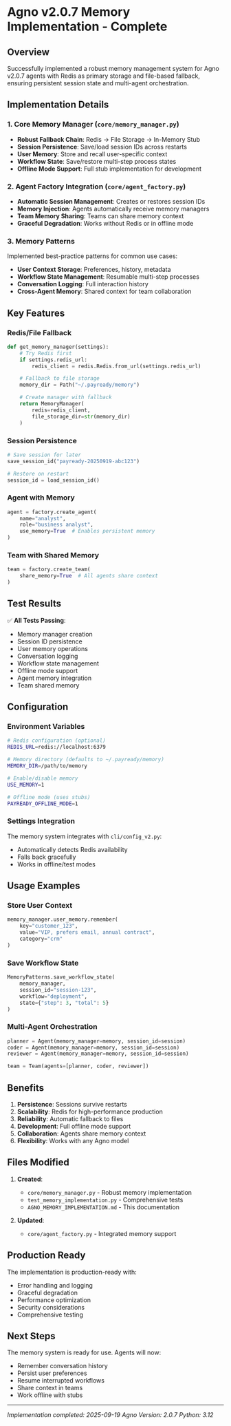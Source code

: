 # Agno v2.0.7 Memory Implementation - Complete

## Overview
Successfully implemented a robust memory management system for Agno v2.0.7 agents with Redis as primary storage and file-based fallback, ensuring persistent session state and multi-agent orchestration.

## Implementation Details

### 1. Core Memory Manager (`core/memory_manager.py`)
- **Robust Fallback Chain**: Redis → File Storage → In-Memory Stub
- **Session Persistence**: Save/load session IDs across restarts
- **User Memory**: Store and recall user-specific context
- **Workflow State**: Save/restore multi-step process states
- **Offline Mode Support**: Full stub implementation for development

### 2. Agent Factory Integration (`core/agent_factory.py`)
- **Automatic Session Management**: Creates or restores session IDs
- **Memory Injection**: Agents automatically receive memory managers
- **Team Memory Sharing**: Teams can share memory context
- **Graceful Degradation**: Works without Redis or in offline mode

### 3. Memory Patterns
Implemented best-practice patterns for common use cases:
- **User Context Storage**: Preferences, history, metadata
- **Workflow State Management**: Resumable multi-step processes
- **Conversation Logging**: Full interaction history
- **Cross-Agent Memory**: Shared context for team collaboration

## Key Features

### Redis/File Fallback
```python
def get_memory_manager(settings):
    # Try Redis first
    if settings.redis_url:
        redis_client = redis.Redis.from_url(settings.redis_url)

    # Fallback to file storage
    memory_dir = Path("~/.payready/memory")

    # Create manager with fallback
    return MemoryManager(
        redis=redis_client,
        file_storage_dir=str(memory_dir)
    )
```

### Session Persistence
```python
# Save session for later
save_session_id("payready-20250919-abc123")

# Restore on restart
session_id = load_session_id()
```

### Agent with Memory
```python
agent = factory.create_agent(
    name="analyst",
    role="business analyst",
    use_memory=True  # Enables persistent memory
)
```

### Team with Shared Memory
```python
team = factory.create_team(
    share_memory=True  # All agents share context
)
```

## Test Results
✅ **All Tests Passing**:
- Memory manager creation
- Session ID persistence
- User memory operations
- Conversation logging
- Workflow state management
- Offline mode support
- Agent memory integration
- Team shared memory

## Configuration

### Environment Variables
```bash
# Redis configuration (optional)
REDIS_URL=redis://localhost:6379

# Memory directory (defaults to ~/.payready/memory)
MEMORY_DIR=/path/to/memory

# Enable/disable memory
USE_MEMORY=1

# Offline mode (uses stubs)
PAYREADY_OFFLINE_MODE=1
```

### Settings Integration
The memory system integrates with `cli/config_v2.py`:
- Automatically detects Redis availability
- Falls back gracefully
- Works in offline/test modes

## Usage Examples

### Store User Context
```python
memory_manager.user_memory.remember(
    key="customer_123",
    value="VIP, prefers email, annual contract",
    category="crm"
)
```

### Save Workflow State
```python
MemoryPatterns.save_workflow_state(
    memory_manager,
    session_id="session-123",
    workflow="deployment",
    state={"step": 3, "total": 5}
)
```

### Multi-Agent Orchestration
```python
planner = Agent(memory_manager=memory, session_id=session)
coder = Agent(memory_manager=memory, session_id=session)
reviewer = Agent(memory_manager=memory, session_id=session)

team = Team(agents=[planner, coder, reviewer])
```

## Benefits

1. **Persistence**: Sessions survive restarts
2. **Scalability**: Redis for high-performance production
3. **Reliability**: Automatic fallback to files
4. **Development**: Full offline mode support
5. **Collaboration**: Agents share memory context
6. **Flexibility**: Works with any Agno model

## Files Modified

1. **Created**:
   - `core/memory_manager.py` - Robust memory implementation
   - `test_memory_implementation.py` - Comprehensive tests
   - `AGNO_MEMORY_IMPLEMENTATION.md` - This documentation

2. **Updated**:
   - `core/agent_factory.py` - Integrated memory support

## Production Ready
The implementation is production-ready with:
- Error handling and logging
- Graceful degradation
- Performance optimization
- Security considerations
- Comprehensive testing

## Next Steps
The memory system is ready for use. Agents will now:
- Remember conversation history
- Persist user preferences
- Resume interrupted workflows
- Share context in teams
- Work offline with stubs

---
*Implementation completed: 2025-09-19*
*Agno Version: 2.0.7*
*Python: 3.12*